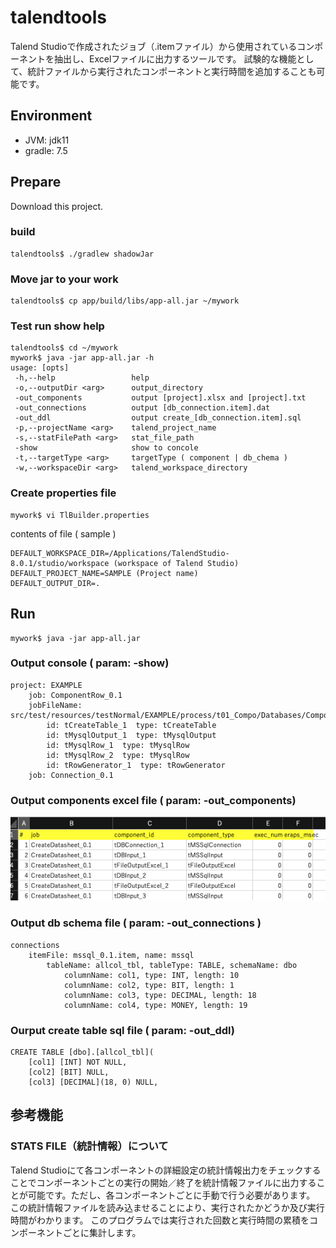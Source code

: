 # talendtools
Talend Studioで作成されたジョブ（.itemファイル）から使用されているコンポーネントを抽出し、Excelファイルに出力するツールです。
試験的な機能として、統計ファイルから実行されたコンポーネントと実行時間を追加することも可能です。

## Environment
- JVM: jdk11
- gradle: 7.5

## Prepare
Download this project.
### build
```
talendtools$ ./gradlew shadowJar
```
### Move jar to your work
```
talendtools$ cp app/build/libs/app-all.jar ~/mywork 
```
### Test run show help
```
talendtools$ cd ~/mywork 
mywork$ java -jar app-all.jar -h
usage: [opts]
 -h,--help                 help
 -o,--outputDir <arg>      output_directory
 -out_components           output [project].xlsx and [project].txt
 -out_connections          output [db_connection.item].dat
 -out_ddl                  output create_[db_connection.item].sql
 -p,--projectName <arg>    talend_project_name
 -s,--statFilePath <arg>   stat_file_path
 -show                     show to concole
 -t,--targetType <arg>     targetType ( component | db_chema )
 -w,--workspaceDir <arg>   talend_workspace_directory
```
### Create properties file
```
mywork$ vi TlBuilder.properties
```
contents of file ( sample )
```
DEFAULT_WORKSPACE_DIR=/Applications/TalendStudio-8.0.1/studio/workspace (workspace of Talend Studio)
DEFAULT_PROJECT_NAME=SAMPLE (Project name)
DEFAULT_OUTPUT_DIR=.
```
## Run
```
mywork$ java -jar app-all.jar
```
### Output console ( param: -show)
```
project: EXAMPLE
	job: ComponentRow_0.1
	jobFileName: src/test/resources/testNormal/EXAMPLE/process/t01_Compo/Databases/ComponentRow_0.1.item
		id: tCreateTable_1  type: tCreateTable
		id: tMysqlOutput_1  type: tMysqlOutput
		id: tMysqlRow_1  type: tMysqlRow
		id: tMysqlRow_2  type: tMysqlRow
		id: tRowGenerator_1  type: tRowGenerator
	job: Connection_0.1
```
### Output components excel file ( param: -out_components)
![excel_output](figure/excel_out.png "excel output")

### Output db schema file ( param: -out_connections )
```
connections
	itemFile: mssql_0.1.item, name: mssql
		tableName: allcol_tbl, tableType: TABLE, schemaName: dbo
			columnName: col1, type: INT, length: 10
			columnName: col2, type: BIT, length: 1
			columnName: col3, type: DECIMAL, length: 18
			columnName: col4, type: MONEY, length: 19

```
### Ourput create table sql file ( param: -out_ddl)
```
CREATE TABLE [dbo].[allcol_tbl](
	[col1] [INT] NOT NULL,
	[col2] [BIT] NULL,
	[col3] [DECIMAL](18, 0) NULL,
```

## 参考機能
### STATS FILE（統計情報）について
Talend Studioにて各コンポーネントの詳細設定の統計情報出力をチェックすることでコンポーネントごとの実行の開始／終了を統計情報ファイルに出力することが可能です。ただし、各コンポーネントごとに手動で行う必要があります。
この統計情報ファイルを読み込ませることにより、実行されたかどうか及び実行時間がわかります。
このプログラムでは実行された回数と実行時間の累積をコンポーネントごとに集計します。
